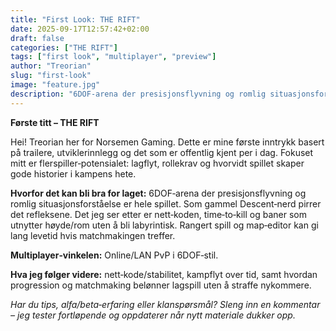 ```yaml
---
title: "First Look: THE RIFT"
date: 2025-09-17T12:57:42+02:00
draft: false
categories: ["THE RIFT"]
tags: ["first look", "multiplayer", "preview"]
author: "Treorian"
slug: "first-look"
image: "feature.jpg"
description: "6DOF‑arena der presisjonsflyvning og romlig situasjonsforståelse er hele spillet. Som gammel Descent‑nerd pirrer det refleksene. Det jeg ser etter er nett‑koden, time‑to‑kill og baner som utnytter høyde/rom uten å bli labyrintisk. Rangert spill og map‑editor kan gi lang levetid hvis matchmakingen treffer."
---
```


**Første titt – THE RIFT**

Hei! Treorian her for Norsemen Gaming. Dette er mine første inntrykk basert på trailere, utviklerinnlegg og det som er offentlig kjent per i dag. Fokuset mitt er flerspiller‑potensialet: lagflyt, rollekrav og hvorvidt spillet skaper gode historier i kampens hete.

**Hvorfor det kan bli bra for laget:** 6DOF‑arena der presisjonsflyvning og romlig situasjonsforståelse er hele spillet. Som gammel Descent‑nerd pirrer det refleksene. Det jeg ser etter er nett‑koden, time‑to‑kill og baner som utnytter høyde/rom uten å bli labyrintisk. Rangert spill og map‑editor kan gi lang levetid hvis matchmakingen treffer.

**Multiplayer‑vinkelen:** Online/LAN PvP i 6DOF‑stil.

**Hva jeg følger videre:** nett‑kode/stabilitet, kampflyt over tid, samt hvordan progression og matchmaking belønner lagspill uten å straffe nykommere.

_Har du tips, alfa/beta‑erfaring eller klanspørsmål? Sleng inn en kommentar – jeg tester fortløpende og oppdaterer når nytt materiale dukker opp._
